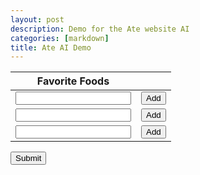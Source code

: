 ```yaml
---
layout: post
description: Demo for the Ate website AI
categories: [markdown]
title: Ate AI Demo
---
```


<html>
<table id="food-table">
  <thead>
    <tr>
      <th>Favorite Foods</th>
      <th></th>
    </tr>
  </thead>
  <tbody>
    <tr>
      <td><input type="text" name="food1"></td>
      <td><button type="button" onclick="addFood('food1')">Add</button></td>
    </tr>
    <tr>
      <td><input type="text" name="food2"></td>
      <td><button type="button" onclick="addFood('food2')">Add</button></td>
    </tr>
    <tr>
      <td><input type="text" name="food3"></td>
      <td><button type="button" onclick="addFood('food3')">Add</button></td>
    </tr>
  </tbody>
</table>
<button type="button" onclick="submitFoods()">Submit</button>

<script>
const favorite_foods = {};

function addFood(foodName) {
  const foodInput = document.getElementsByName(foodName)[0];
  const foodValue = foodInput.value.trim();
  if (foodValue !== '') {
    favorite_foods[foodValue] = true;
    foodInput.value = '';
  }
}

async function call(text) {
  // Set up the API request
  const api_key = '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';
  const endpoint = 'https://api.openai.com/v1/completions';
  const headers = {
    'Authorization': 'Bearer ' + api_key,
    'Content-Type': 'application/json'
  };
  const data = {
    'model': 'text-davinci-001',
    'prompt': text,
    'max_tokens': 75
  };
  // Make the API call
  const response = await fetch(endpoint, { method: 'POST', headers, body: JSON.stringify(data) });
  const result = await response.json();
  // Process the API response
  const completed_text = result.choices[0].text;
 alert(completed_text);
}

function submitFoods() {
  const foods = Object.keys(favorite_foods);
  if (foods.length > 0) {
    const foodsString = foods.join(', ');
    call("Give me a specific type of cuisine based off of the foods that I like. Start by saying 'You would enjoy [cuisine].' Also briefly describe the given cuisine. Here are the foods: " + foodsString);
  }
}
</script>
</html>